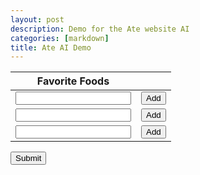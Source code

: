 ```yaml
---
layout: post
description: Demo for the Ate website AI
categories: [markdown]
title: Ate AI Demo
---
```


<html>
<table id="food-table">
  <thead>
    <tr>
      <th>Favorite Foods</th>
      <th></th>
    </tr>
  </thead>
  <tbody>
    <tr>
      <td><input type="text" name="food1"></td>
      <td><button type="button" onclick="addFood('food1')">Add</button></td>
    </tr>
    <tr>
      <td><input type="text" name="food2"></td>
      <td><button type="button" onclick="addFood('food2')">Add</button></td>
    </tr>
    <tr>
      <td><input type="text" name="food3"></td>
      <td><button type="button" onclick="addFood('food3')">Add</button></td>
    </tr>
  </tbody>
</table>
<button type="button" onclick="submitFoods()">Submit</button>

<script>
const favorite_foods = {};

function addFood(foodName) {
  const foodInput = document.getElementsByName(foodName)[0];
  const foodValue = foodInput.value.trim();
  if (foodValue !== '') {
    favorite_foods[foodValue] = true;
    foodInput.value = '';
  }
}

async function call(text) {
  // Set up the API request
  const api_key = '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';
  const endpoint = 'https://api.openai.com/v1/completions';
  const headers = {
    'Authorization': 'Bearer ' + api_key,
    'Content-Type': 'application/json'
  };
  const data = {
    'model': 'text-davinci-001',
    'prompt': text,
    'max_tokens': 75
  };
  // Make the API call
  const response = await fetch(endpoint, { method: 'POST', headers, body: JSON.stringify(data) });
  const result = await response.json();
  // Process the API response
  const completed_text = result.choices[0].text;
 alert(completed_text);
}

function submitFoods() {
  const foods = Object.keys(favorite_foods);
  if (foods.length > 0) {
    const foodsString = foods.join(', ');
    call("Give me a specific type of cuisine based off of the foods that I like. Start by saying 'You would enjoy [cuisine].' Also briefly describe the given cuisine. Here are the foods: " + foodsString);
  }
}
</script>
</html>